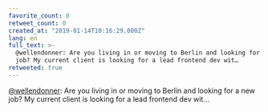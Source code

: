 ```yaml
---
favorite_count: 0
retweet_count: 0
created_at: "2019-01-14T10:16:29.000Z"
lang: en
full_text: >-
  @wellendonner: Are you living in or moving to Berlin and looking for a new
  job? My current client is looking for a lead frontend dev wit…
retweeted: true
---
```


[@wellendonner](https://twitter.com/wellendonner): Are you living in or moving
to Berlin and looking for a new job? My current client is looking for a lead
frontend dev wit…
